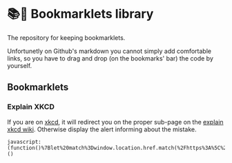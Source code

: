 # 📚🐙 Bookmarklets library

The repository for keeping bookmarklets.

Unfortunetly on Github's markdown you cannot simply add comfortable links, so you have to drag and drop (on the bookmarks' bar) the code by yourself.

## Bookmarklets

### Explain XKCD

If you are on [xkcd](https://xkcd.com), it will redirect you on the proper sub-page on the [explain xkcd wiki](https://www.explainxkcd.com/). Otherwise display the alert informing about the mistake.

```bookmarklet
javascript:(function()%7Blet%20match%3Dwindow.location.href.match(%2Fhttps%3A%5C%2F%5C%2Fxkcd%5C.com%5C%2F(%5Cd%2B)%5C%2F%2F)%3Bmatch%3Fwindow.location.href%3D%22https%3A%2F%2Fwww.explainxkcd.com%2Fwiki%2Findex.php%2F%22%2Bmatch%5B1%5D%3Aalert(%22That%20is%20not%20the%20XKCD%20page%22)%3B%7D)()
```


